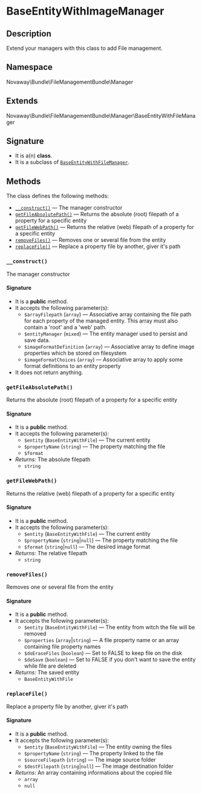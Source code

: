 BaseEntityWithImageManager
==========================

Description
-----------

Extend your managers with this class to add File management.

Namespace
---------

Novaway\Bundle\FileManagementBundle\Manager

Extends
-------

Novaway\Bundle\FileManagementBundle\Manager\BaseEntityWithFileManager

Signature
---------

- It is a(n) **class**.
- It is a subclass of [`BaseEntityWithFileManager`](reference-BaseEntityWithFileManager.md).

Methods
-------

The class defines the following methods:

- [`__construct()`](#__construct) &mdash; The manager constructor
- [`getFileAbsolutePath()`](#getFileAbsolutePath) &mdash; Returns the absolute (root) filepath of a property for a specific entity
- [`getFileWebPath()`](#getFileWebPath) &mdash; Returns the relative (web) filepath of a property for a specific entity
- [`removeFiles()`](#removeFiles) &mdash; Removes one or several file from the entity
- [`replaceFile()`](#replaceFile) &mdash; Replace a property file by another, giver it&#039;s path

### `__construct()` <a name="__construct"></a>

The manager constructor

#### Signature

- It is a **public** method.
- It accepts the following parameter(s):
    - `$arrayFilepath` (`array`) &mdash; Associative array containing the file path for each property of the managed entity. This array must also contain a &#039;root&#039; and a &#039;web&#039; path.
    - `$entityManager` (`mixed`) &mdash; The entity manager used to persist and save data.
    - `$imageFormatDefinition` (`array`) &mdash; Associative array to define image properties which be stored on filesystem
    - `$imageFormatChoices` (`array`) &mdash; Associative array to apply some format definitions to an entity property
- It does not return anything.

### `getFileAbsolutePath()` <a name="getFileAbsolutePath"></a>

Returns the absolute (root) filepath of a property for a specific entity

#### Signature

- It is a **public** method.
- It accepts the following parameter(s):
    - `$entity` (`BaseEntityWithFile`) &mdash; The current entity
    - `$propertyName` (`string`) &mdash; The property matching the file
    - `$format`
- _Returns:_ The absolute filepath
    - `string`

### `getFileWebPath()` <a name="getFileWebPath"></a>

Returns the relative (web) filepath of a property for a specific entity

#### Signature

- It is a **public** method.
- It accepts the following parameter(s):
    - `$entity` (`BaseEntityWithFile`) &mdash; The current entity
    - `$propertyName` (`string`|`null`) &mdash; The property matching the file
    - `$format` (`string`|`null`) &mdash; The desired image format
- _Returns:_ The relative filepath
    - `string`

### `removeFiles()` <a name="removeFiles"></a>

Removes one or several file from the entity

#### Signature

- It is a **public** method.
- It accepts the following parameter(s):
    - `$entity` (`BaseEntityWithFile`) &mdash; The entity from witch the file will be removed
    - `$properties` (`array`|`string`) &mdash; A file property name or an array containing file property names
    - `$doEraseFiles` (`boolean`) &mdash; Set to FALSE to keep file on the disk
    - `$doSave` (`boolean`) &mdash; Set to FALSE if you don&#039;t want to save the entity while file are deleted
- _Returns:_ The saved entity
    - `BaseEntityWithFile`

### `replaceFile()` <a name="replaceFile"></a>

Replace a property file by another, giver it&#039;s path

#### Signature

- It is a **public** method.
- It accepts the following parameter(s):
    - `$entity` (`BaseEntityWithFile`) &mdash; The entity owning the files
    - `$propertyName` (`string`) &mdash; The property linked to the file
    - `$sourceFilepath` (`string`) &mdash; The image source folder
    - `$destFilepath` (`string`|`null`) &mdash; The image destination folder
- _Returns:_ An array containing informations about the copied file
    - `array`
    - `null`
